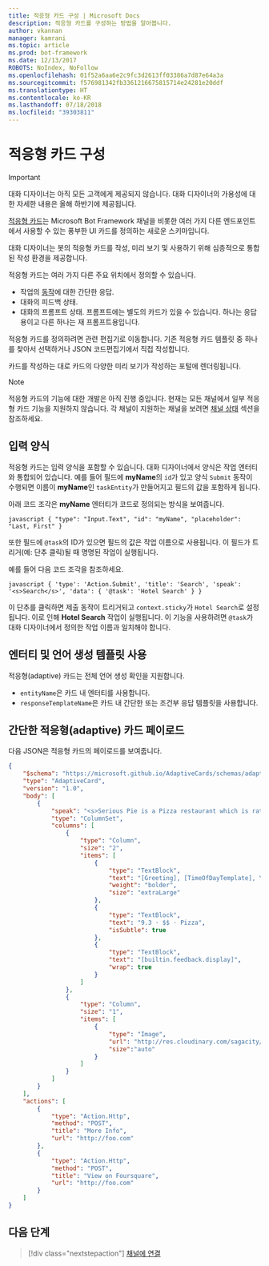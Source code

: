 ```yaml
---
title: 적응형 카드 구성 | Microsoft Docs
description: 적응형 카드를 구성하는 방법을 알아봅니다.
author: vkannan
manager: kamrani
ms.topic: article
ms.prod: bot-framework
ms.date: 12/13/2017
ROBOTS: NoIndex, NoFollow
ms.openlocfilehash: 01f52a6aa6e2c9fc3d2613ff03386a7d87e64a3a
ms.sourcegitcommit: f576981342fb3361216675815714e24281e20ddf
ms.translationtype: HT
ms.contentlocale: ko-KR
ms.lasthandoff: 07/18/2018
ms.locfileid: "39303811"
---
```

# <a name="configure-adaptive-cards"></a>적응형 카드 구성
> [!IMPORTANT]
> 대화 디자이너는 아직 모든 고객에게 제공되지 않습니다. 대화 디자이너의 가용성에 대한 자세한 내용은 올해 하반기에 제공됩니다.

<a href="http://adaptivecards.io" target="_blank">적응형 카드</a>는 Microsoft Bot Framework 채널을 비롯한 여러 가지 다른 엔드포인트에서 사용할 수 있는 풍부한 UI 카드를 정의하는 새로운 스키마입니다. 

대화 디자이너는 봇의 적응형 카드를 작성, 미리 보기 및 사용하기 위해 심층적으로 통합된 작성 환경을 제공합니다. 

적응형 카드는 여러 가지 다른 주요 위치에서 정의할 수 있습니다.

- 작업의 [동작](conversation-designer-tasks.md)에 대한 간단한 응답.
- 대화의 피드백 상태.
- 대화의 프롬프트 상태. 프롬프트에는 별도의 카드가 있을 수 있습니다. 하나는 응답용이고 다른 하나는 재 프롬프트용입니다.

적응형 카드를 정의하려면 관련 편집기로 이동합니다. 기존 적응형 카드 템플릿 중 하나를 찾아서 선택하거나 JSON 코드편집기에서 직접 작성합니다. 

<!--TODO: Insert screenshot -->

카드를 작성하는 대로 카드의 다양한 미리 보기가 작성하는 포털에 렌더링됩니다.

> [!NOTE]
> 적응형 카드의 기능에 대한 개발은 아직 진행 중입니다. 현재는 모든 채널에서 일부 적응형 카드 기능을 지원하지 않습니다. 각 채널이 지원하는 채널을 보려면 [채널 상태](/adaptive-cards/get-started/bots#channel-status) 섹션을 참조하세요.

## <a name="input-form"></a>입력 양식

적응형 카드는 입력 양식을 포함할 수 있습니다. 대화 디자이너에서 양식은 작업 엔터티와 통합되어 있습니다. 예를 들어 필드에 **myName**의 `id`가 있고 양식 `Submit` 동작이 수행되면 이름이 **myName**인 `taskEntity`가 만들어지고 필드의 값을 포함하게 됩니다. 

아래 코드 조각은 **myName** 엔터티가 코드로 정의되는 방식을 보여줍니다.

``javascript
{
   "type": "Input.Text",
   "id": "myName",
   "placeholder": "Last, First"
}
``

또한 필드에 `@task`의 ID가 있으면 필드의 값은 작업 이름으로 사용됩니다. 이 필드가 트리거(예: 단추 클릭)될 때 명명된 작업이 실행됩니다. 

예를 들어 다음 코드 조각을 참조하세요.

``javascript
{
  'type': 'Action.Submit',
  'title': 'Search',
  'speak': '<s>Search</s>',
  'data': {
    '@task': 'Hotel Search'
  }
}
``

이 단추를 클릭하면 제출 동작이 트리거되고 `context.sticky`가 `Hotel Search`로 설정됩니다. 이로 인해 **Hotel Search** 작업이 실행됩니다. 이 기능을 사용하려면 `@task`가 대화 디자이너에서 정의한 작업 이름과 일치해야 합니다.

## <a name="use-entities-and-language-generation-templates"></a>엔터티 및 언어 생성 템플릿 사용
적응형(adaptive) 카드는 전체 언어 생성 확인을 지원합니다.

* `entityName`은 카드 내 엔터티를 사용합니다.
* `responseTemplateName`은 카드 내 간단한 또는 조건부 응답 템플릿을 사용합니다.

<!--
# Binding form flow input fields to bot entities
TODO: fill this out based on design/ implementation -->

<!-- ## Adaptive Card schema

You can learn more about adaptive cards here  TODO: Insert link to adaptive cards schema documentation -->

## <a name="sample-adaptive-card-payload"></a>간단한 적응형(adaptive) 카드 페이로드

다음 JSON은 적응형 카드의 페이로드를 보여줍니다.

```json
{
    "$schema": "https://microsoft.github.io/AdaptiveCards/schemas/adaptive-card.json",
    "type": "AdaptiveCard",
    "version": "1.0",
    "body": [
        {
            "speak": "<s>Serious Pie is a Pizza restaurant which is rated 9.3 by customers.</s>",
            "type": "ColumnSet",
            "columns": [
                {
                    "type": "Column",
                    "size": "2",
                    "items": [
                        {
                            "type": "TextBlock",
                            "text": "[Greeting], [TimeOfDayTemplate], You can eat in {location}",
                            "weight": "bolder",
                            "size": "extraLarge"
                        },
                        {
                            "type": "TextBlock",
                            "text": "9.3 · $$ · Pizza",
                            "isSubtle": true
                        },
                        {
                            "type": "TextBlock",
                            "text": "[builtin.feedback.display]",
                            "wrap": true
                        }
                    ]
                },
                {
                    "type": "Column",
                    "size": "1",
                    "items": [
                        {
                            "type": "Image",
                            "url": "http://res.cloudinary.com/sagacity/image/upload/c_crop,h_670,w_635,x_0,y_0/c_scale,w_640/v1397425743/Untitled-4_lviznp.jpg",
                            "size":"auto"
                        }
                    ]
                }
            ]
        }
    ],
    "actions": [
        {
            "type": "Action.Http",
            "method": "POST",
            "title": "More Info",
            "url": "http://foo.com"
        },
        {
            "type": "Action.Http",
            "method": "POST",
            "title": "View on Foursquare",
            "url": "http://foo.com"
        }
    ]
}
```

## <a name="next-step"></a>다음 단계
> [!div class="nextstepaction"]
> [채널에 연결](conversation-designer-deploy.md)
